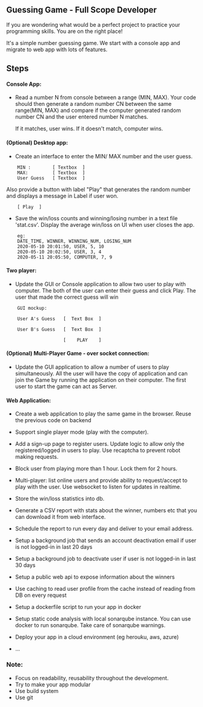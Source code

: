 
## Guessing Game - Full Scope Developer

If you are wondering what would be a perfect project to practice your programming skills. You are on the right place!

It's a simple number guessing game. We start with a console app and migrate to web app with lots of features.

## Steps


#### Console App:

- Read a number N from console between a range (MIN, MAX). Your code should then generate a random number CN between the same range(MIN, MAX) and compare if the computer generated random number CN and the user entered number N matches.

    If it matches, user wins. If it doesn't match, computer wins.

#### (Optional) Desktop app:

- Create an interface to enter the MIN/ MAX number and the user guess.

```
    MIN :        [ Textbox  ]
    MAX:         [ Textbox  ]
    User Guess   [ Textbox  ]
```

Also provide a button with label "Play" that generates the random number and displays a message in Label if user won.

```
    [ Play  ]
```

- Save the win/loss counts and winning/losing number in a text file 'stat.csv'. Display the average win/loss on UI when user closes the app.

```
    eg:
    DATE_TIME, WINNER, WINNING_NUM, LOSING_NUM
    2020-05-10 20:01:50, USER, 5, 10
    2020-05-10 20:02:50, USER, 3, 4
    2020-05-11 20:05:50, COMPUTER, 7, 9
```

#### Two player:
- Update the GUI or Console application to allow two user to play with computer. The both of the user can enter their guess and click Play. The user that made the correct guess will win

```
    GUI mockup:

    User A's Guess   [  Text Box  ]
    
    User B's Guess   [  Text Box  ]

                     [    PLAY    ]
```

#### (Optional) Multi-Player Game - over socket connection:
- Update the GUI application to allow a number of users to play simultaneously. All the user will have the copy of application and can join the Game by running the application on their computer. The first user to start the game can act as Server.

#### Web Application:

- Create a web application to play the same game in the browser. Reuse the previous code on backend

- Support single player mode (play with the computer). 

- Add a sign-up page to register users. Update logic to allow only the registered/logged in users to play. Use recaptcha to prevent robot making requests.

- Block user from playing more than 1 hour. Lock them for 2 hours.

- Multi-player: list online users and provide ability to request/accept to play with the user. Use websocket to listen for updates in realtime.

- Store the win/loss statistics into db. 

-  Generate a CSV report with stats about the winner, numbers etc that you can download it from web interface. 

-  Schedule the report to run every day and deliver to your email address.

-  Setup a background job that sends an account deactivation email if user is not logged-in in last 20 days

-  Setup a background job to deactivate user if user is not logged-in in last 30 days

-  Setup a public web api to expose information about the winners

-  Use caching to read user profile from the cache instead of reading from DB on every request

-  Setup a dockerfile script to run your app in docker 

-  Setup static code analysis with local sonarqube instance. You can use docker to run sonarqube. Take care of sonarqube warnings.

-  Deploy your app in a cloud environment (eg herouku, aws, azure)

-  ...


### Note: 

- Focus on readability, reusability throughout the development.
- Try to make your app modular
- Use build system
- Use git 
